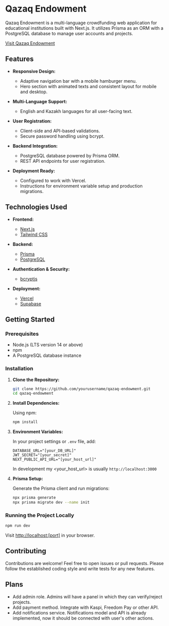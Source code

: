 # Qazaq Endowment

Qazaq Endowment is a multi-language crowdfunding web application for educational institutions built with Next.js. It utilizes Prisma as an ORM with a PostgreSQL database to manage user accounts and projects. 

[Visit Qazaq Endowment](https://qazaq-endowment.vercel.app)

## Features

- **Responsive Design:**  
  - Adaptive navigation bar with a mobile hamburger menu.
  - Hero section with animated texts and consistent layout for mobile and desktop.
  
- **Multi-Language Support:**  
  - English and Kazakh languages for all user-facing text.
  
- **User Registration:**  
  - Client-side and API-based validations.
  - Secure password handling using bcrypt.
  
- **Backend Integration:**  
  - PostgreSQL database powered by Prisma ORM.
  - REST API endpoints for user registration.
  
- **Deployment Ready:**  
  - Configured to work with Vercel.
  - Instructions for environment variable setup and production migrations.

## Technologies Used

- **Frontend:**  
  - [Next.js](https://nextjs.org/)
  - [Tailwind CSS](https://tailwindcss.com/)
  
- **Backend:**  
  - [Prisma](https://www.prisma.io/)
  - [PostgreSQL](https://www.postgresql.org/) 
  
- **Authentication & Security:**  
  - [bcryptjs](https://github.com/dcodeIO/bcrypt.js)
  
- **Deployment:**  
  - [Vercel](https://vercel.com/)
  - [Supabase](https://supabase.com)

## Getting Started

### Prerequisites

- Node.js (LTS version 14 or above)
- npm
- A PostgreSQL database instance 

### Installation

1. **Clone the Repository:**

   ```bash
   git clone https://github.com/yourusername/qazaq-endowment.git
   cd qazaq-endowment
   ```

2. **Install Dependencies:**

   Using npm:
   ```bash
   npm install
   ```

3. **Environment Variables:**

   In your project settings or `.env` file, add:
    ```env
    DATABASE_URL="[your_DB_URL]"
    JWT_SECRET="[your_secret]"
    NEXT_PUBLIC_API_URL="[your_host_url]" 
    ```
    In development my <your_host_url> is usually `http://localhost:3000`

4. **Prisma Setup:**

   Generate the Prisma client and run migrations:
   ```bash
   npx prisma generate
   npx prisma migrate dev --name init
   ```

### Running the Project Locally

```bash
npm run dev
```
Visit [http://localhost:[port]](http://localhost:3000) in your browser.

## Contributing

Contributions are welcome! Feel free to open issues or pull requests. Please follow the established coding style and write tests for any new features.

## Plans

* Add admin role. Admins will have a panel in which they can verify/reject projects.
* Add payment method. Integrate with Kaspi, Freedom Pay or other API.
* Add notifications service. Notifications model and API is already implemented, now it should be connected with user's other actions.
